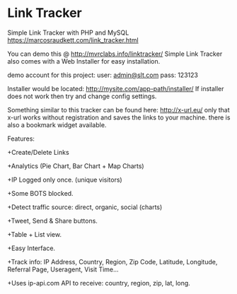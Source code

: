 # Link Tracker
Simple Link Tracker with PHP and MySQL
https://marcosraudkett.com/link_tracker.html



You can demo this @ http://mvrclabs.info/linktracker/
Simple Link Tracker also comes with a Web Installer for easy installation.

demo account for this project:
user: admin@slt.com
pass: 123123

Installer would be located:
http://mysite.com/app-path/installer/ If installer does not work then try and change config settings.

Something similar to this tracker can be found here:
http://x-url.eu/ only that x-url works without registration and saves the links to your machine. there is also a bookmark widget available.



Features:

+Create/Delete Links

+Analytics (Pie Chart, Bar Chart + Map Charts)

+IP Logged only once. (unique visitors)

+Some BOTS blocked.

+Detect traffic source: direct, organic, social (charts)

+Tweet, Send & Share buttons.

+Table + List view.

+Easy Interface.

+Track info: IP Address, Country, Region, Zip Code, Latitude, Longitude, Referral Page, Useragent, Visit Time...


+Uses ip-api.com API to receive: country, region, zip, lat, long.
